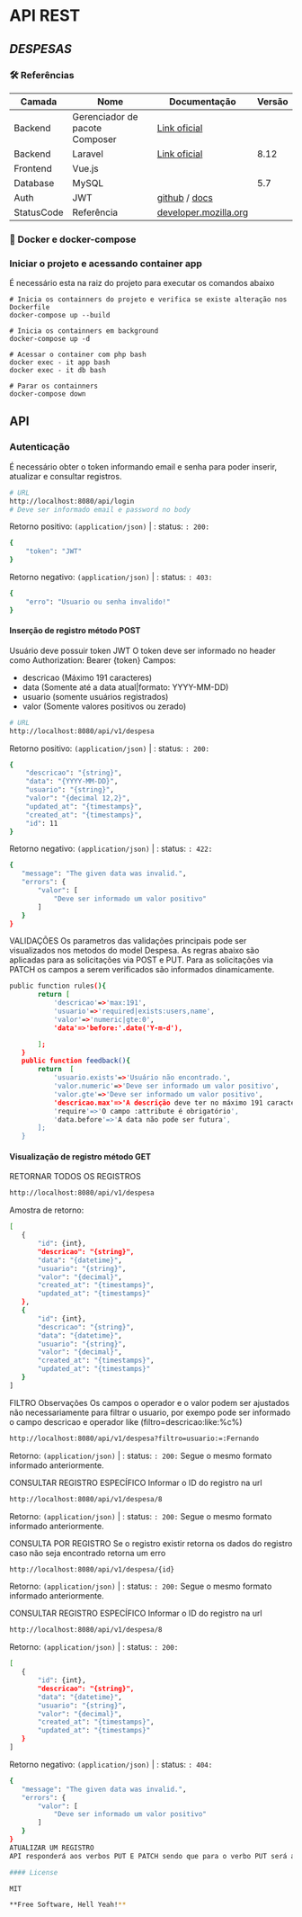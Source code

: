 # API REST
## _DESPESAS_

### 🛠 Referências
| Camada | Nome |Documentação|Versão|
| ------ | ------ | ------ | ------ |
| Backend    | Gerenciador de pacote Composer     | [Link oficial](https://getcomposer.org/)            |      |
| Backend    | Laravel                            | [Link oficial](https://laravel.com/)                | 8.12 |
| Frontend   | Vue.js                             |                                                     |      |
| Database   | MySQL                              |                                                     | 5.7  |
| Auth       | JWT                               |[github](https://github.com/tymondesigns/jwt-auth) / [docs](https://jwt-auth.readthedocs.io/en/develop/)   |     |
| StatusCode   | Referência                              | [developer.mozilla.org](https://developer.mozilla.org/pt-BR/docs/Web/HTTP/Status)                                                    |    |

### 🚀 Docker e docker-compose
### Iniciar o projeto e acessando container app
É necessário esta na raiz do projeto para executar os comandos abaixo
```docker-compose
# Inicia os containners do projeto e verifica se existe alteração nos Dockerfile 
docker-compose up --build

# Inicia os containners em background
docker-compose up -d

# Acessar o container com php bash 
docker exec - it app bash
docker exec - it db bash

# Parar os containners
docker-compose down
```
## API
### Autenticação
 É necessário obter o token informando email e senha para poder inserir, atualizar e consultar registros.
```sh
# URL 
http://localhost:8080/api/login
# Deve ser informado email e password no body
```
Retorno positivo: `(application/json)` | : status: `: 200:` 

```sh
{
    "token": "JWT"
}
```
 Retorno negativo: `(application/json)` | : status: `: 403:` 
```sh
{
    "erro": "Usuario ou senha invalido!"
}
```
#### Inserção de registro método POST
 Usuário deve possuir token JWT
 O token deve ser informado no header como Authorization: Bearer {token}
 Campos:
 * descricao (Máximo 191 caracteres)
 * data (Somente até a data atual|formato: YYYY-MM-DD) 
 * usuario (somente usuários registrados)
 * valor (Somente valores positivos ou zerado)
```sh
# URL 
http://localhost:8080/api/v1/despesa
```
Retorno positivo: `(application/json)` | : status: `: 200:`
```sh
{
    "descricao": "{string}",
    "data": "{YYYY-MM-DD}",
    "usuario": "{string}",
    "valor": "{decimal 12,2}",
    "updated_at": "{timestamps}",
    "created_at": "{timestamps}",
    "id": 11
}
```
 Retorno negativo: `(application/json)` | : status: `: 422:` 
 ```sh
{
    "message": "The given data was invalid.",
    "errors": {
        "valor": [
            "Deve ser informado um valor positivo"
        ]
    }
}
```
VALIDAÇÕES
Os parametros das validações principais pode ser visualizados nos metodos do model Despesa.
As regras abaixo são aplicadas para as solicitações via POST e PUT.
Para as solicitações via PATCH os campos a serem verificados são informados dinamicamente.
 ```sh
public function rules(){
        return [
            'descricao'=>'max:191',
            'usuario'=>'required|exists:users,name',
            'valor'=>'numeric|gte:0',
            'data'=>'before:'.date('Y-m-d'),

        ];
    }
    public function feedback(){
        return  [
            'usuario.exists'=>'Usuário não encontrado.',
            'valor.numeric'=>'Deve ser informado um valor positivo',
            'valor.gte'=>'Deve ser informado um valor positivo',
            'descricao.max'=>'A descrição deve ter no máximo 191 caracteres.',
            'require'=>'O campo :attribute é obrigatório',
            'data.before'=>'A data não pode ser futura',
        ];
    }
```
#### Visualização de registro método GET
RETORNAR TODOS OS REGISTROS
```sh
http://localhost:8080/api/v1/despesa
```
Amostra de retorno:
 ```sh
[
    {
        "id": {int},
        "descricao": "{string}",
        "data": "{datetime}",
        "usuario": "{string}",
        "valor": "{decimal}",
        "created_at": "{timestamps}",
        "updated_at": "{timestamps}"
    },
    {
        "id": {int},
        "descricao": "{string}",
        "data": "{datetime}",
        "usuario": "{string}",
        "valor": "{decimal}",
        "created_at": "{timestamps}",
        "updated_at": "{timestamps}"
    }
]
```
FILTRO
Observações
Os campos o operador e o valor podem ser ajustados não necessariamente para filtrar o usuario, por exempo pode ser informado o campo descricao e operador like (filtro=descricao:like:%c%)
```sh
http://localhost:8080/api/v1/despesa?filtro=usuario:=:Fernando
```
Retorno: `(application/json)` | : status: `: 200:`
Segue o mesmo formato informado anteriormente.

CONSULTAR REGISTRO ESPECÍFICO
Informar o ID do registro na url
```sh
http://localhost:8080/api/v1/despesa/8
```
Retorno: `(application/json)` | : status: `: 200:`
Segue o mesmo formato informado anteriormente.

CONSULTA POR REGISTRO
Se o registro existir retorna os dados do registro caso não seja encontrado retorna um erro 
```sh
http://localhost:8080/api/v1/despesa/{id}
```
Retorno: `(application/json)` | : status: `: 200:`
Segue o mesmo formato informado anteriormente.

CONSULTAR REGISTRO ESPECÍFICO
Informar o ID do registro na url
```sh
http://localhost:8080/api/v1/despesa/8
```
Retorno: `(application/json)` | : status: `: 200:`
 ```sh
[
    {
        "id": {int},
        "descricao": "{string}",
        "data": "{datetime}",
        "usuario": "{string}",
        "valor": "{decimal}",
        "created_at": "{timestamps}",
        "updated_at": "{timestamps}"
    }
]
```
 Retorno negativo: `(application/json)` | : status: `: 404:` 
 ```sh
{
    "message": "The given data was invalid.",
    "errors": {
        "valor": [
            "Deve ser informado um valor positivo"
        ]
    }
}
ATUALIZAR UM REGISTRO
API responderá aos verbos PUT E PATCH sendo que para o verbo PUT será aplicado a validação de todos os campos seguindo os critérios informados na seção acima de VALIDAÇÃO caso seja informado o verbo PATCH a validação será aplicada somente se o campo for informado.

#### License

MIT

**Free Software, Hell Yeah!**

